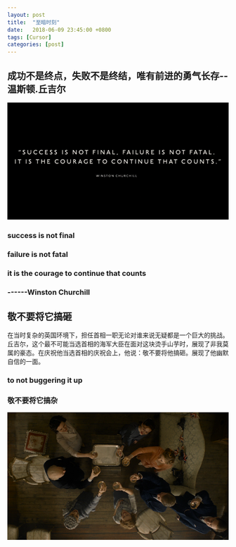 ```yaml
---
layout: post
title:  "至暗时刻"
date:   2018-06-09 23:45:00 +0800
tags: [Cursor]
categories: [post]
---
```


## 成功不是终点，失败不是终结，唯有前进的勇气长存--温斯顿.丘吉尔

![enter image description here](https://github.com/Codeniu/Codeniu.github.io/raw/master/images/Churchill1.png)

### success is not final
### failure is not fatal
### it is the courage to continue that counts
### 			------Winston Churchill

## 敬不要将它搞砸

在当时复杂的英国环境下，担任首相一职无论对谁来说无疑都是一个巨大的挑战。丘吉尔，这个最不可能当选首相的海军大臣在面对这块烫手山芋时，展现了非我莫属的豪态。在庆祝他当选首相的庆祝会上，他说：敬不要将他搞砸。展现了他幽默自信的一面。

### to not buggering it up
### 敬不要将它搞杂

![enter image description here](https://github.com/Codeniu/Codeniu.github.io/raw/master/images/Churchill2.png)
